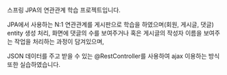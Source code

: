 스프링 JPA의 연관관계 학습 프로젝트입니다.

JPA에서 사용하는 N:1 연관관계를 게시판으로 학습을 하였으며(회원, 게시글, 댓글) entity 생성 처리,
화면에 댓글의 수를 보여주거나 혹은 게시글의 작성자 이름을 보여주는 작업을 처리하는 과정이 담겨있으며,

JSON 데이터를 주고 받을 수 있는 @RestController를 사용하여 ajax 이용하는 방식 또한 실습하였습니다.
